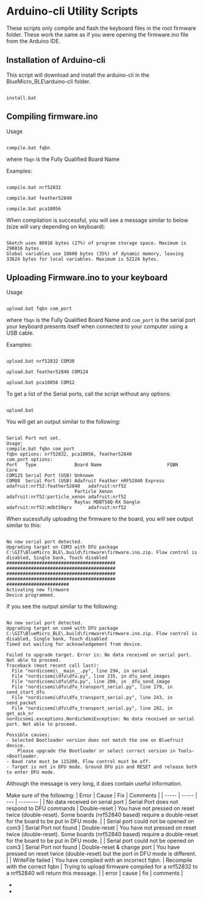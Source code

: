 # Arduino-cli Utility Scripts

These scripts only compile and flash the keyboard files in the root firmware folder.
These work the same as if you were opening the firmware.ino file from the Arduino IDE.

## Installation of Arduino-cli

This script will download and install the arduino-cli in the BlueMicro_BLE\arduino-cli folder.

```

install.bat

```

## Compiling firmware.ino

Usage

```

compile.bat fqbn

```

where `fbqn` is the Fully Qualified Board Name

Examples:

```

compile.bat nrf52832

compile.bat feather52840

compile.bat pca10056

```

When compilation is successful, you will see a message similar to below (size will vary depending on keyboard):

```

Sketch uses 80916 bytes (27%) of program storage space. Maximum is 290816 bytes.
Global variables use 18600 bytes (35%) of dynamic memory, leaving 33624 bytes for local variables. Maximum is 52224 bytes.

```

## Uploading Firmware.ino to your keyboard

Usage

```

upload.bat fqbn com_port

```

where `fbqn` is the Fully Qualified Board Name
and `com_port` is the serial port your keyboard presents itself when connected to your computer using a USB cable.

Examples:

```

upload.bat nrf52832 COM30

upload.bat feather52840 COM124

upload.bat pca10056 COM12

```

To get a list of the Serial ports, call the script without any options:

```

upload.bat

```

You will get an output similar to the following:

```

Serial Port not set.
Usage:
compile.bat fqbn com_port
fqbn options: nrf52832, pca10056, feather52840
com_port options:
Port   Type              Board Name                        FQBN                          Core
COM125 Serial Port (USB) Unknown
COM88  Serial Port (USB) Adafruit Feather nRF52840 Express adafruit:nrf52:feather52840   adafruit:nrf52
                         Particle Xenon                    adafruit:nrf52:particle_xenon adafruit:nrf52
                         Raytac MDBT50Q-RX Dongle          adafruit:nrf52:mdbt50qrx      adafruit:nrf52

```

When sucessfully uploading the firmware to the board, you will see output similar to this:

```

No new serial port detected.
Upgrading target on COM3 with DFU package C:\GIT\BlueMicro_BLE\.build\firmware\firmware.ino.zip. Flow control is disabled, Single bank, Touch disabled
########################################
########################################
########################################
########################################
#######################
Activating new firmware
Device programmed.

```

If you see the output similar to the following:

```

No new serial port detected.
Upgrading target on com4 with DFU package C:\GIT\BlueMicro_BLE\.build\firmware\firmware.ino.zip. Flow control is disabled, Single bank, Touch disabled
Timed out waiting for acknowledgement from device.

Failed to upgrade target. Error is: No data received on serial port. Not able to proceed.
Traceback (most recent call last):
  File "nordicsemi\__main__.py", line 294, in serial
  File "nordicsemi\dfu\dfu.py", line 235, in dfu_send_images
  File "nordicsemi\dfu\dfu.py", line 200, in _dfu_send_image
  File "nordicsemi\dfu\dfu_transport_serial.py", line 179, in send_start_dfu
  File "nordicsemi\dfu\dfu_transport_serial.py", line 243, in send_packet
  File "nordicsemi\dfu\dfu_transport_serial.py", line 282, in get_ack_nr
nordicsemi.exceptions.NordicSemiException: No data received on serial port. Not able to proceed.

Possible causes:
- Selected Bootloader version does not match the one on Bluefruit device.
    Please upgrade the Bootloader or select correct version in Tools->Bootloader.
- Baud rate must be 115200, Flow control must be off.
- Target is not in DFU mode. Ground DFU pin and RESET and release both to enter DFU mode.

```

Although the message is very long, it does contain useful information.

Make sure of the following:
| Error | Cause | Fix | Comments |
| ----- | ----- | --- | -------- |
| No data received on serial port | Serial Port does not respond to DFU commands | Double-reset | You have not pressed on reset twice (double-reset). Some boards (nrf52840 based) require a double-reset for the board to be put in DFU mode. |
| Serial port could not be opened on com3 | Serial Port not found | Double-reset | You have not pressed on reset twice (double-reset). Some boards (nrf52840 based) require a double-reset for the board to be put in DFU mode. |
| Serial port could not be opened on com3 | Serial Port not found | Double-reset & change port | You have pressed on reset twice (double-reset) but the port in DFU mode is different. |
| WriteFile failed  | You have compiled with an incorrect fqbn. | Recompile with the correct fqbn | Trying to upload firmware compiled for a nrf52832 to a nrf52840 will return this message. |
| error | cause | fix | comments |


*   
*  